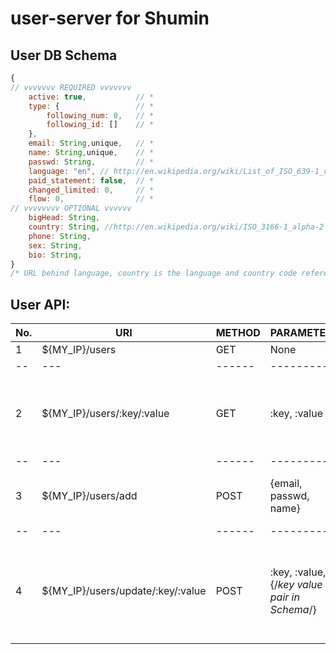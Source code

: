 user-server for Shumin
===========

## User DB Schema

``` javascript
{
// vvvvvvv REQUIRED vvvvvvv
    active: true,			// *
    type: {					// *
	    following_num: 0,	// *
	    following_id: []	// *
	},
    email: String,unique,   // *
    name: String,unique,    // *
    passwd: String,         // *
    language: "en", // http://en.wikipedia.org/wiki/List_of_ISO_639-1_codes
    paid_statement: false,	// *
    changed_limited: 0,		// *
    flow: 0,				// *
// vvvvvvvv OPTIONAL vvvvvv 
    bigHead: String,
    country: String, //http://en.wikipedia.org/wiki/ISO_3166-1_alpha-2
    phone: String,
    sex: String,
    bio: String,
}
/* URL behind language, country is the language and country code reference will store in DB */
```

## User API:
No.| URI | METHOD | PARAMETER | RETURN_VALUE | Detail
-- | --- | ------ | --------- | ------------ | --------
1 | ${MY_IP}/users | GET | None | [{/*user data*/}] | Get all user data in db
-- | --- | ------ | --------- | ------------ | --------
2 | ${MY_IP}/users/:key/:value | GET | :key, :value | {/*user data*/} | Replace :key and :value in URI to change the query option, e.g: "${MY_IP}/users/name/Chalos" is meant to query "name" as key, "Chalos" as value
-- | --- | ------ | --------- | ------------ | --------
3 | ${MY_IP}/users/add | POST | {email, passwd, name} | {success: true} or {error: {status}, message} | email, passwd, name are REQUIRED as parameter to add new User
-- | --- | ------ | --------- | ------------ | --------
4 | ${MY_IP}/users/update/:key/:value | POST | :key, :value, {/*key value pair in Schema*/} | replace :key, :value in URI as above(2), and Schema that have " * " at behind are unable to be edited.